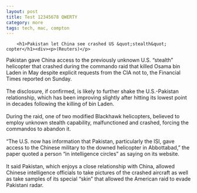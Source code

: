 ```yaml
---
layout: post
title: Test 12345678 QWERTY
category: more
tags: tech, mac, compton
---
```


        <h1>Pakistan let China see crashed US &quot;stealth&quot; copter</h1><div><p>(Reuters)</p>
<p>Pakistan gave China access to the previously unknown U.S. &#8220;stealth&#8221; helicopter that crashed during the commando raid that killed Osama bin Laden in May despite explicit requests from the CIA not to, the Financial Times reported on Sunday.<br/><br/>The disclosure, if confirmed, is likely to further shake the U.S.-Pakistan relationship, which has been improving slightly after hitting its lowest point in decades following the killing of bin Laden.<br/><br/>During the raid, one of two modified Blackhawk helicopters, believed to employ unknown stealth capability, malfunctioned and crashed, forcing the commandos to abandon it.<br/><br/>&#8220;The U.S. now has information that Pakistan, particularly the ISI, gave access to the Chinese military to the downed helicopter in Abbottabad,&#8221; the paper quoted a person &#8220;in intelligence circles&#8221; as saying on its website.<br/><br/>It said Pakistan, which enjoys a close relationship with China, allowed Chinese intelligence officials to take pictures of the crashed aircraft as well as take samples of its special &#8220;skin&#8221; that allowed the American raid to evade Pakistani radar.</p></div>    